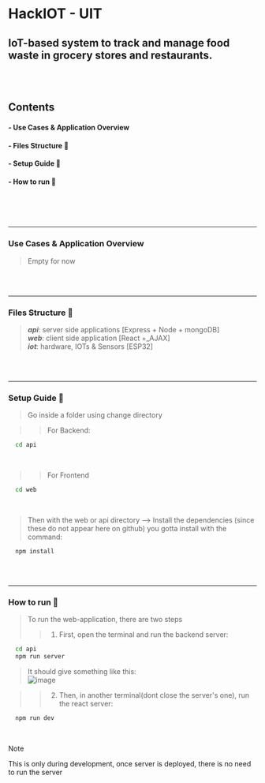 # HackIOT - UIT
## IoT-based system to track and manage food waste in grocery stores and restaurants. 
<br><br>

<h2> Contents </h2>
<h4> - Use Cases & Application Overview </h4>
<h4> - Files Structure 📂 </h4>
<h4> - Setup Guide 🧰 </h4>
<h4> - How to run 🧪 </h4>
<br><br><br>
<hr>



<h3> Use Cases & Application Overview </h3>

> Empty for now

<br><br>
<hr>



<h3>  Files Structure 📂 </h3>

> **_api_**: server side applications [Express + Node + mongoDB] <br>
> **_web_**: client side application [React +_AJAX] <br>
> **_iot_**: hardware, IOTs & Sensors  [ESP32]

<br><br>




<hr>
<h3>  Setup Guide 🧰 </h3>


> Go inside a folder using change directory<br>

>> For Backend: 
``` cmd
  cd api
```
<br>

>> For Frontend
``` cmd
  cd web
```

<br>

> Then with the web or api directory --> Install the dependencies (since these do not appear here on github) you gotta install with the command:
```npm
  npm install 
```

<br><br>



<hr>
<h3> How to run 🧪 </h3>

> To run the web-application, there are two steps <br>
>> 1. First, open the terminal and run the backend server:

```cmd
  cd api
  npm run server
```
> It should give something like this: <br>
![image](https://github.com/ShubhamTiwary914/hackIOT-uit/assets/67773966/cfd45b86-e7d1-473b-a377-5c029e6f1d4d)

>> 2. Then, in another terminal(dont close the server's one), run the react server:
```cmd
  npm run dev
```

<br>

> [!NOTE]
> This is only during development, once server is deployed, there is no need to run the server


